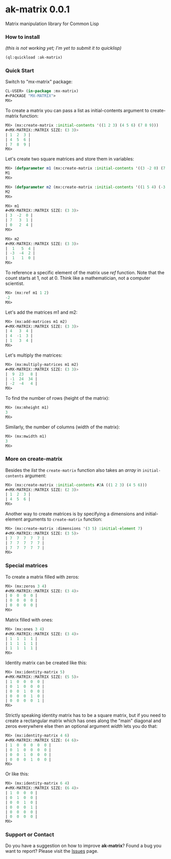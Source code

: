 # ak-matrix 0.0.1

Matrix manipulation library for Common Lisp

### How to install
_(this is not working yet; I'm yet to submit it to quicklisp)_

```lisp
(ql:quickload :ak-matrix)
```


### Quick Start

Switch to "mx-matrix" package:
```lisp
CL-USER> (in-package :mx-matrix)
#<PACKAGE "MX-MATRIX">
MX>
```

To create a matrix you can pass a list as initial-contents argument to create-matrix function:
```lisp
MX> (mx:create-matrix :initial-contents '((1 2 3) (4 5 6) (7 8 9)))
#<MX-MATRIX::MATRIX SIZE: (3 3)>
| 1  2  3 |
| 4  5  6 |
| 7  8  9 |
MX> 
```

Let's create two square matrices and store them in variables:
```lisp
MX> (defparameter m1 (mx:create-matrix :initial-contents '((3 -2 0) (7 3 1) (0 2 4))))
M1
MX> 

MX> (defparameter m2 (mx:create-matrix :initial-contents '((1 5 4) (-3 -4 2) (1 1 0))))
M2
MX> 

MX> m1
#<MX-MATRIX::MATRIX SIZE: (3 3)>
| 3  -2  0 |
| 7   3  1 |
| 0   2  4 |
MX> 

MX> m2
#<MX-MATRIX::MATRIX SIZE: (3 3)>
|  1   5  4 |
| -3  -4  2 |
|  1   1  0 |
MX> 
```

To reference a specific element of the matrix use _ref_ function. Note that the count starts at 1, not at 0.  Think like a mathematician, not a computer scientist.
```lisp
MX> (mx:ref m1 1 2)
-2
MX> 
```

Let's add the matrices m1 and m2:
```lisp
MX> (mx:add-matrices m1 m2)
#<MX-MATRIX::MATRIX SIZE: (3 3)>
| 4   3  4 |
| 4  -1  3 |
| 1   3  4 |
MX> 
```

Let's multiply the matrices:
```lisp
MX> (mx:multiply-matrices m1 m2)
#<MX-MATRIX::MATRIX SIZE: (3 3)>
|  9  23   8 |
| -1  24  34 |
| -2  -4   4 |
MX> 
```

To find the number of rows (height of the matrix):
```lisp
MX> (mx:mheight m1)
3
MX> 
```

Similarly, the number of columns (width of the matrix):
```lisp
MX> (mx:mwidth m1)
3
MX> 
```


### More on create-matrix

Besides the _list_ the `create-matrix` function also takes an _array_ in `initial-contents` argument:
```lisp
MX> (mx:create-matrix :initial-contents #2A ((1 2 3) (4 5 6)))
#<MX-MATRIX::MATRIX SIZE: (2 3)>
| 1  2  3 |
| 4  5  6 |
MX> 
```

Another way to create matrices is by specifying a dimensions and initial-element arguments to `create-matrix` function:
```lisp
MX> (mx:create-matrix :dimensions '(3 5) :initial-element 7)
#<MX-MATRIX::MATRIX SIZE: (3 5)>
| 7  7  7  7  7 |
| 7  7  7  7  7 |
| 7  7  7  7  7 |
MX> 
```

### Special matrices
To create a matrix filled with zeros:
```lisp
MX> (mx:zeros 3 4)
#<MX-MATRIX::MATRIX SIZE: (3 4)>
| 0  0  0  0 |
| 0  0  0  0 |
| 0  0  0  0 |
MX> 
```

Matrix filled with ones:
```lisp
MX> (mx:ones 3 4)
#<MX-MATRIX::MATRIX SIZE: (3 4)>
| 1  1  1  1 |
| 1  1  1  1 |
| 1  1  1  1 |
MX> 
```

Identity matrix can be created like this:
```lisp
MX> (mx:identity-matrix 5)
#<MX-MATRIX::MATRIX SIZE: (5 5)>
| 1  0  0  0  0 |
| 0  1  0  0  0 |
| 0  0  1  0  0 |
| 0  0  0  1  0 |
| 0  0  0  0  1 |
MX> 
```

Strictly speaking identity matrix has to be a square matrix, but if you need to create a rectangular matrix which has ones along the "main" diagonal and zeros everywhere else then an optional argument _width_ lets you do that:
```lisp
MX> (mx:identity-matrix 4 6)
#<MX-MATRIX::MATRIX SIZE: (4 6)>
| 1  0  0  0  0  0 |
| 0  1  0  0  0  0 |
| 0  0  1  0  0  0 |
| 0  0  0  1  0  0 |
MX> 
```

Or like this:
```lisp
MX> (mx:identity-matrix 6 4)
#<MX-MATRIX::MATRIX SIZE: (6 4)>
| 1  0  0  0 |
| 0  1  0  0 |
| 0  0  1  0 |
| 0  0  0  1 |
| 0  0  0  0 |
| 0  0  0  0 |
MX> 
```


### Support or Contact

Do you have a suggestion on how to improve **ak-matrix**? Found a bug you want to report?
Please visit the [Issues](https://github.com/andrei12/ak-matrix/issues) page.

